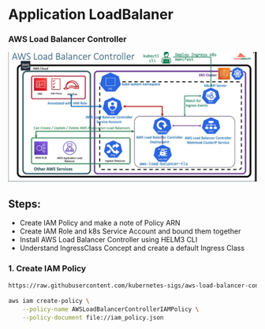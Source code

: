 # Application LoadBalaner


### AWS Load Balancer Controller
![alt text](image.png)


## Steps:

- Create IAM Policy and make a note of Policy ARN
- Create IAM Role and k8s Service Account and bound them together
- Install AWS Load Balancer Controller using HELM3 CLI
- Understand IngressClass Concept and create a default Ingress Class

### 1. Create IAM Policy
```bash
https://raw.githubusercontent.com/kubernetes-sigs/aws-load-balancer-controller/main/docs/install/iam_policy.json
```

```bash
aws iam create-policy \
    --policy-name AWSLoadBalancerControllerIAMPolicy \
    --policy-document file://iam_policy.json 
```